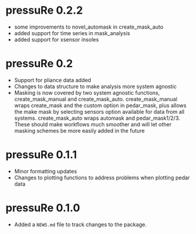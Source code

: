 # pressuRe 0.2.2
* some improvements to novel_automask in create_mask_auto
* added support for time series in mask_analysis 
* added support for xsensor insoles

# pressuRe 0.2

* Support for pliance data added 
* Changes to data structure to make analysis more system agnostic
* Masking is now covered by two system agnostic functions, create_mask_manual and create_mask_auto. create_mask_manual wraps create_mask and the custom option in pedar_mask, plus allows the make mask by selecting sensors option available for data from all systems. create_mask_auto wraps automask and pedar_mask1/2/3. These should make workflows much smoother and will let other masking schemes be more easily added in the future

# pressuRe 0.1.1

* Minor formatting updates
* Changes to plotting functions to address problems when plotting pedar data

# pressuRe 0.1.0

* Added a `NEWS.md` file to track changes to the package.
